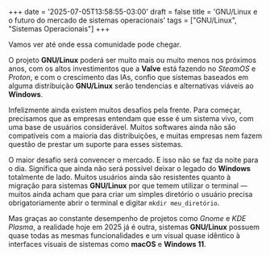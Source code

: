 +++
date = '2025-07-05T13:58:55-03:00'
draft = false
title = 'GNU/Linux e o futuro do mercado de sistemas operacionais'
tags = ["GNU/Linux", "Sistemas Operacionais"]
+++

Vamos ver até onde essa comunidade pode chegar.

O projeto **GNU/Linux** poderá ser muito mais ou muito menos nos próximos anos, com os altos investimentos que a **Valve** está fazendo no _SteamOS_ e _Proton_, e com o crescimento das IAs, confio que sistemas baseados em alguma distribuição **GNU/Linux** serão tendencias e alternativas viáveis ao **Windows**.

Infelizmente ainda existem muitos desafios pela frente. Para começar, precisamos que as empresas entendam que esse é um sistema vivo, com uma base de usuários considerável. Muitos softwares ainda não são compatíveis com a maioria das distribuições, e muitas empresas nem fazem questão de prestar um suporte para esses sistemas.

O maior desafio será convencer o mercado. E isso não se faz da noite para o dia. Significa que ainda não será possível deixar o legado do **Windows** totalmente de lado. Muitos usuários ainda são resistentes quanto à migração para sistemas **GNU/Linux** por que temem utilizar o terminal — muitos ainda acham que para criar um simples diretório o usuário precisa obrigatoriamente abrir o terminal e digitar `mkdir meu_diretório`.

Mas graças ao constante desempenho de projetos como _Gnome_ e _KDE Plasma_, a realidade hoje em 2025 já é outra, sistemas **GNU/Linux** possuem quase todas as mesmas funcionalidades e um visual quase idêntico à interfaces visuais de sistemas como **macOS** e **Windows 11**.

